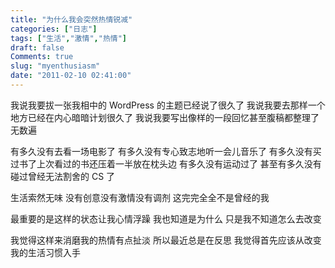 ```yaml
---
title: "为什么我会突然热情锐减"
categories: ["日志"]
tags: ["生活","激情","热情"]
draft: false
Comments: true
slug: "myenthusiasm"
date: "2011-02-10 02:41:00"
---
```


我说我要拔一张我相中的 WordPress 的主题已经说了很久了
我说我要去那样一个地方已经在内心暗暗计划很久了
我说我要写出像样的一段回忆甚至腹稿都整理了无数遍

有多久没有去看一场电影了
有多久没有专心致志地听一会儿音乐了
有多久没有买过书了上次看过的书还压着一半放在枕头边
有多久没有运动过了
甚至有多久没有碰过曾经无法割舍的 CS 了

生活索然无味
没有创意没有激情没有调剂
这完完全全不是曾经的我

最重要的是这样的状态让我心情浮躁
我也知道是为什么
只是我不知道怎么去改变

我觉得这样来消磨我的热情有点扯淡
所以最近总是在反思
我觉得首先应该从改变我的生活习惯入手



